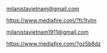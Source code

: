   milanistavietnam@gmail.com
  
  https://www.mediafire.com/?fc1tylm

  milanistavietnam1911@gmail.com
  
  https://www.mediafire.com/?gz5b8dz
